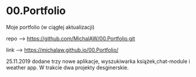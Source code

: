 # 00.Portfolio
Moje portfolio (w ciągłej aktualizacji)

repo --> https://github.com/MichalAW/00.Portfolio.git

link --> https://michalaw.github.io/00.Portfolio/

25.11.2019 dodane trzy nowe aplikacje, wyszukiwarka książek,chat-module i weather app.
W trakcie dwa projekty desginerskie.